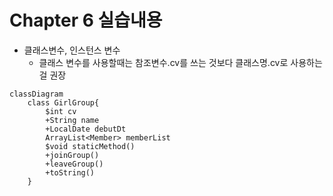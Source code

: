 # Chapter 6 실습내용
- 클래스변수, 인스턴스 변수
    - 클래스 변수를 사용할때는 참조변수.cv를 쓰는 것보다 클래스명.cv로 사용하는걸 권장
```mermaid
classDiagram
    class GirlGroup{ 
        $int cv
        +String name
        +LocalDate debutDt
        ArrayList<Member> memberList
        $void staticMethod()
        +joinGroup()
        +leaveGroup()
        +toString()
    }
```
